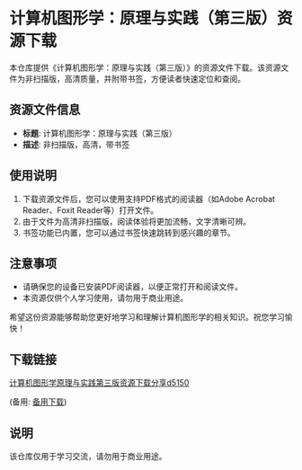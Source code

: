 # 计算机图形学：原理与实践（第三版）资源下载

本仓库提供《计算机图形学：原理与实践（第三版）》的资源文件下载。该资源文件为非扫描版，高清质量，并附带书签，方便读者快速定位和查阅。

## 资源文件信息

- **标题**: 计算机图形学：原理与实践（第三版）
- **描述**: 非扫描版，高清，带书签

## 使用说明

1. 下载资源文件后，您可以使用支持PDF格式的阅读器（如Adobe Acrobat Reader、Foxit Reader等）打开文件。
2. 由于文件为高清非扫描版，阅读体验将更加流畅，文字清晰可辨。
3. 书签功能已内置，您可以通过书签快速跳转到感兴趣的章节。

## 注意事项

- 请确保您的设备已安装PDF阅读器，以便正常打开和阅读文件。
- 本资源仅供个人学习使用，请勿用于商业用途。

希望这份资源能够帮助您更好地学习和理解计算机图形学的相关知识。祝您学习愉快！

## 下载链接
[计算机图形学原理与实践第三版资源下载分享d5150](https://pan.quark.cn/s/ad9d4975f34b) 

(备用: [备用下载](https://pan.baidu.com/s/10EJ6N-yDJJJa1o1KGAo09g?pwd=1234))

## 说明

该仓库仅用于学习交流，请勿用于商业用途。

